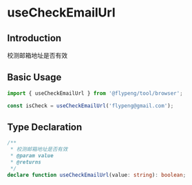 # useCheckEmailUrl

## Introduction

校测邮箱地址是否有效

## Basic Usage

```ts
import { useCheckEmailUrl } from '@flypeng/tool/browser';

const isCheck = useCheckEmailUrl('flypeng@gmail.com');
```

## Type Declaration

```ts
/**
 * 校测邮箱地址是否有效
 * @param value
 * @returns
 */
declare function useCheckEmailUrl(value: string): boolean;
```
